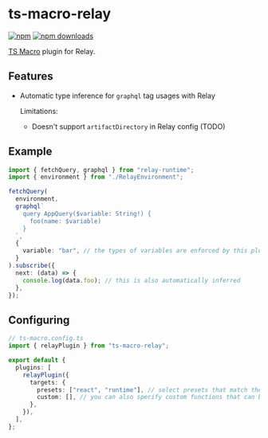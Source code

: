 # ts-macro-relay

[![npm](https://img.shields.io/npm/v/ts-macro-relay)](https://npmjs.com/package/ts-macro-relay)
[![npm downloads](https://img.shields.io/npm/dm/ts-macro-relay)](https://npm.chart.dev/ts-macro-relay)

[TS Macro](https://github.com/ts-macro/ts-macro) plugin for Relay.

## Features

- Automatic type inference for `graphql` tag usages with Relay

  Limitations:

  - Doesn't support `artifactDirectory` in Relay config (TODO)

## Example

```ts
import { fetchQuery, graphql } from "relay-runtime";
import { environment } from "./RelayEnvironment";

fetchQuery(
  environment,
  graphql`
    query AppQuery($variable: String!) {
      foo(name: $variable)
    }
  `,
  {
    variable: "bar", // the types of variables are enforced by this plugin
  }
).subscribe({
  next: (data) => {
    console.log(data.foo); // this is also automatically inferred
  },
});
```

## Configuring

```ts
// ts-macro.config.ts
import { relayPlugin } from "ts-macro-relay";

export default {
  plugins: [
    relayPlugin({
      targets: {
        presets: ["react", "runtime"], // select presets that match the packages you're using
        custom: [], // you can also specify custom functions that can be detected as a Relay function call
      },
    }),
  ],
};
```
